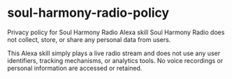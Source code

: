 # soul-harmony-radio-policy
Privacy policy for Soul Harmony Radio Alexa skill
Soul Harmony Radio does not collect, store, or share any personal data from users.

This Alexa skill simply plays a live radio stream and does not use any user identifiers, tracking mechanisms, or analytics tools. No voice recordings or personal information are accessed or retained.
